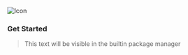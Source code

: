 ![Icon](https://raw.githubusercontent.com/swittlich/OneWare.GateMateEvaluationBoard/main/Icon.png)

### Get Started

> This text will be visible in the builtin package manager
